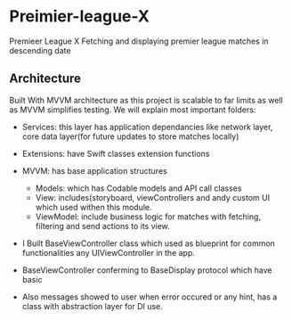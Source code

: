 # Preimier-league-X
Premieer League X Fetching and displaying premier league matches in descending date

## Architecture
Built With MVVM architecture as this project is scalable to far limits as well as MVVM simplifies testing.
We will explain most important folders:
- Services: this layer has application dependancies like network layer, core data layer(for future updates to store matches locally)
- Extensions: have Swift classes extension functions
- MVVM: has base application structures
   - Models: which has Codable models and API call classes
   - View: includes(storyboard, viewControllers and andy custom UI which used withen this module.
   - ViewModel: include business logic for matches with fetching, filtering and send actions to its view.

- I Built BaseViewController class which used as blueprint for common functionalities any UIViewController in the app.
- BaseViewController conferming to BaseDisplay protocol which have basic
- Also messages showed to user when error occured or any hint, has a class with abstraction layer for DI use.
